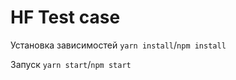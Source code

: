 # HF Test case

Установка зависимостей `yarn install`/`npm install`

Запуск `yarn start`/`npm start`
